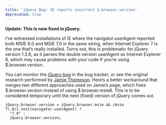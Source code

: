 ```yaml
---
title: 'jQuery Bug: IE reports incorrect $.browser.version'
deprecated: true
---
```


**Update: This is now fixed in jQuery.**

I’ve witnessed installations of IE where the navigator.userAgent reported both MSIE 6.0 and MSIE 7.0 in the same string, when Internet Explorer 7 is the one that’s really installed. Turns out, this is problematic for jQuery version 1.2.6, as it parses the double version userAgent as Internet Explorer 6, which may cause problems with your code if you’re using $.browser.version.

You can monitor the [jQuery bug][1] in the bug tracker, or see the original research performed by [Jamie Thompson][2]. Here’s a better workaround that merges two different approaches used on Jamie’s page, which fixes $.browser.version instead of using $.browser.msie6. This is to be considered temporary until the next (fixed) version of jQuery comes out.

 [1]: http://dev.jquery.com/ticket/3169
 [2]: http://jamazon.co.uk/web/2008/03/14/jquerybrowserversion-doesnt-recognise-ie7/

    jQuery.browser.version = jQuery.browser.msie && /msie 7\.0/i.test(navigator.userAgent) ?
      "7.0" :
      jQuery.browser.version;
